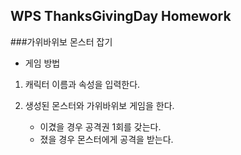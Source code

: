 ## WPS ThanksGivingDay Homework 

###가위바위보 몬스터 잡기

- 게임 방법

1. 캐릭터 이름과 속성을 입력한다. 

2. 생성된 몬스터와 가위바위보 게임을 한다.
	
	- 이겼을 경우 공격권 1회를 갖는다. 
	- 졌을 경우 몬스터에게 공격을 받는다.
